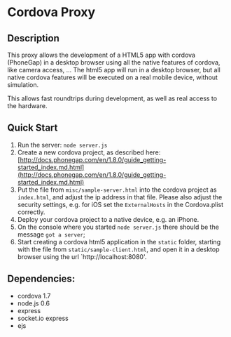 Cordova Proxy
=====================

Description
-------------
This proxy allows the development of a HTML5 app with cordova (PhoneGap) in a desktop browser using all the native features of cordova, like camera access, ...
The html5 app will run in a desktop browser, but all native cordova features will be executed on a real mobile device, without simulation.

This allows fast roundtrips during development, as well as real access to the hardware.


Quick Start
-------------

1. Run the server: `node server.js`
2. Create a new cordova project, as described here: [http://docs.phonegap.com/en/1.8.0/guide_getting-started_index.md.html](http://docs.phonegap.com/en/1.8.0/guide_getting-started_index.md.html)
3. Put the file from `misc/sample-server.html` into the cordova project as `index.html`, and adjust the ip address in that file. Please also adjust the security settings, e.g. for iOS set the `ExternalHosts` in the Cordova.plist correctly.
4. Deploy your cordova project to a native device, e.g. an iPhone.
5. On the console where you started `node server.js` there should be the message `got a server`;
6. Start creating a cordova html5 application in the `static` folder, starting with the file from `static/sample-client.html`, and open it in a desktop browser using the url `http://localhost:8080'. 


Dependencies:
---------------
- cordova 1.7
- node.js 0.6
- express
- socket.io express
- ejs


